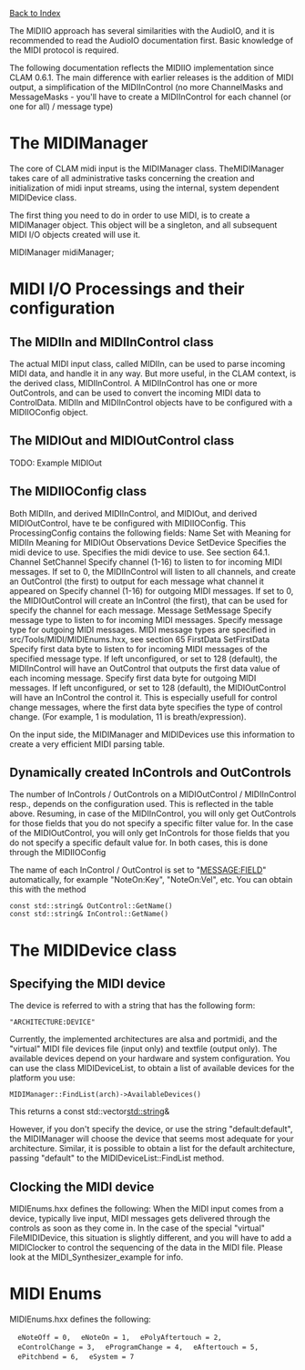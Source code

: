 [Back to Index](DeprecatedDoc/CLAMUserManual "wikilink")

The MIDIIO approach has several similarities with the AudioIO, and it is recommended to read the AudioIO documentation first. Basic knowledge of the MIDI protocol is required.

The following documentation reflects the MIDIIO implementation since CLAM 0.6.1. The main difference with earlier releases is the addition of MIDI output, a simplification of the MIDIInControl (no more ChannelMasks and MessageMasks - you'll have to create a MIDIInControl for each channel (or one for all) / message type)

The MIDIManager
===============

The core of CLAM midi input is the MIDIManager class. TheMIDIManager takes care of all administrative tasks concerning the creation and initialization of midi input streams, using the internal, system dependent MIDIDevice class.

The first thing you need to do in order to use MIDI, is to create a MIDIManager object. This object will be a singleton, and all subsequent MIDI I/O objects created will use it.

MIDIManager midiManager;

MIDI I/O Processings and their configuration
============================================

The MIDIIn and MIDIInControl class
----------------------------------

The actual MIDI input class, called MIDIIn, can be used to parse incoming MIDI data, and handle it in any way. But more useful, in the CLAM context, is the derived class, MIDIInControl. A MIDIInControl has one or more OutControls, and can be used to convert the incoming MIDI data to ControlData. MIDIIn and MIDIInControl objects have to be configured with a MIDIIOConfig object.

The MIDIOut and MIDIOutControl class
------------------------------------

TODO: Example MIDIOut

The MIDIIOConfig class
----------------------

Both MIDIIn, and derived MIDIInControl, and MIDIOut, and derived MIDIOutControl, have te be configured with MIDIIOConfig. This ProcessingConfig contains the following fields: Name Set with Meaning for MIDIIn Meaning for MIDIOut Observations Device SetDevice Specifies the midi device to use. Specifies the midi device to use. See section 64.1. Channel SetChannel Specify channel (1-16) to listen to for incoming MIDI messages. If set to 0, the MIDIInControl will listen to all channels, and create an OutControl (the first) to output for each message what channel it appeared on Specify channel (1-16) for outgoing MIDI messages. If set to 0, the MIDIOutControl will create an InControl (the first), that can be used for specify the channel for each message. Message SetMessage Specify message type to listen to for incoming MIDI messages. Specify message type for outgoing MIDI messages. MIDI message types are specified in src/Tools/MIDI/MIDIEnums.hxx, see section 65 FirstData SetFirstData Specify first data byte to listen to for incoming MIDI messages of the specified message type. If left unconfigured, or set to 128 (default), the MIDIInControl will have an OutControl that outputs the first data value of each incoming message. Specify first data byte for outgoing MIDI messages. If left unconfigured, or set to 128 (default), the MIDIOutControl will have an InControl the control it. This is especially usefull for control change messages, where the first data byte specifies the type of control change. (For example, 1 is modulation, 11 is breath/expression).

On the input side, the MIDIManager and MIDIDevices use this information to create a very efficient MIDI parsing table.

Dynamically created InControls and OutControls
----------------------------------------------

The number of InControls / OutControls on a MIDIOutControl / MIDIInControl resp., depends on the configuration used. This is reflected in the table above. Resuming, in case of the MIDIInControl, you will only get OutControls for those fields that you do not specify a specific filter value for. In the case of the MIDIOutControl, you will only get InControls for those fields that you do not specify a specific default value for. In both cases, this is done through the MIDIIOConfig

The name of each InControl / OutControl is set to "<MESSAGE:FIELD>" automatically, for example "NoteOn:Key", "NoteOn:Vel", etc. You can obtain this with the method

`const std::string& OutControl::GetName()`
`const std::string& InControl::GetName()`

The MIDIDevice class
====================

Specifying the MIDI device
--------------------------

The device is referred to with a string that has the following form:

`"ARCHITECTURE:DEVICE"`

Currently, the implemented architectures are alsa and portmidi, and the "virtual" MIDI file devices file (input only) and textfile (output only). The available devices depend on your hardware and system configuration. You can use the class MIDIDeviceList, to obtain a list of available devices for the platform you use:

`MIDIManager::FindList(arch)->AvailableDevices()`

This returns a const std::vector<std::string>&

However, if you don't specify the device, or use the string "default:default", the MIDIManager will choose the device that seems most adequate for your architecture. Similar, it is possible to obtain a list for the default architecture, passing "default" to the MIDIDeviceList::FindList method.

Clocking the MIDI device
------------------------

MIDIEnums.hxx defines the following: When the MIDI input comes from a device, typically live input, MIDI messages gets delivered through the controls as soon as they come in. In the case of the special "virtual" FileMIDIDevice, this situation is slightly different, and you will have to add a MIDIClocker to control the sequencing of the data in the MIDI file. Please look at the MIDI\_Synthesizer\_example for info.

MIDI Enums
==========

MIDIEnums.hxx defines the following:

`  eNoteOff = 0,`
`  eNoteOn = 1,`
`  ePolyAftertouch = 2,`
`  eControlChange = 3,`
`  eProgramChange = 4,`
`  eAftertouch = 5,`
`  ePitchbend = 6,`
`  eSystem = 7`
